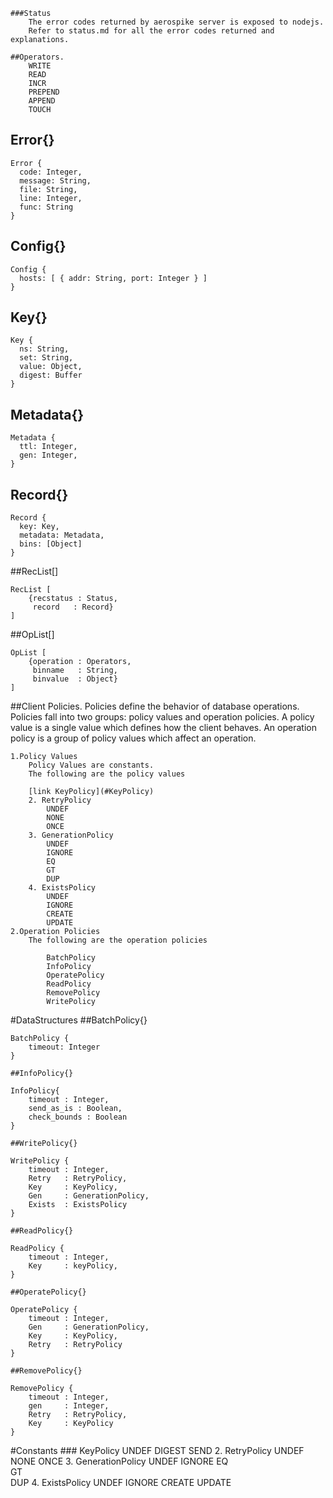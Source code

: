 
	
	###Status
		The error codes returned by aerospike server is exposed to nodejs.
		Refer to status.md for all the error codes returned and explanations. 

	##Operators.
		WRITE
		READ
		INCR
		PREPEND
		APPEND
		TOUCH

## Error{}

    Error {
      code: Integer,
      message: String,
      file: String,
      line: Integer,
      func: String
    }

## Config{}

    Config {
      hosts: [ { addr: String, port: Integer } ]
    }

## Key{}

    Key {
      ns: String,
      set: String,
      value: Object,
      digest: Buffer
    }

## Metadata{}

    Metadata {
      ttl: Integer,
      gen: Integer,
    }


## Record{}

    Record {
      key: Key,
      metadata: Metadata,
      bins: [Object]
    }

##RecList[]

	RecList [
		{recstatus : Status,
		 record	  : Record}
	]

##OpList[]

	OpList [
		{operation : Operators,
		 binname   : String,
		 binvalue  : Object}
	]


##Client Policies.
	Policies define the behavior of database operations.
	Policies fall into two groups: policy values and operation policies. 
	A policy value is a single value which defines how the client behaves. 
	An operation policy is a group of policy values which affect an operation.


	1.Policy Values
		Policy Values are constants.
		The following are the policy values

		[link KeyPolicy](#KeyPolicy)
		2. RetryPolicy
			UNDEF
			NONE
			ONCE
		3. GenerationPolicy
			UNDEF
			IGNORE
			EQ  
			GT  
			DUP 
		4. ExistsPolicy
			UNDEF
			IGNORE
			CREATE
			UPDATE
	2.Operation Policies
		The following are the operation policies

			BatchPolicy
			InfoPolicy
			OperatePolicy
			ReadPolicy
			RemovePolicy
			WritePolicy

#DataStructures
	##BatchPolicy{}

	BatchPolicy {
		timeout: Integer
	}

	##InfoPolicy{}

	InfoPolicy{
		timeout	: Integer,
		send_as_is : Boolean,
		check_bounds : Boolean
	}
	
	##WritePolicy{}
 
	WritePolicy {
		timeout : Integer,
		Retry	: RetryPolicy,
		Key		: KeyPolicy,
		Gen		: GenerationPolicy,
		Exists	: ExistsPolicy
	}

	##ReadPolicy{}
	
	ReadPolicy {
		timeout : Integer,
		Key		: keyPolicy,
	}

	##OperatePolicy{}

	OperatePolicy {
		timeout : Integer,
		Gen		: GenerationPolicy,
		Key		: KeyPolicy,
		Retry	: RetryPolicy
	}

	##RemovePolicy{}
	
	RemovePolicy {
		timeout : Integer,
		gen		: Integer,
		Retry	: RetryPolicy,
		Key		: KeyPolicy
	}

#Constants
		### <a name="KeyPolicy"></a>KeyPolicy
			UNDEF
			DIGEST
			SEND
		2. RetryPolicy
			UNDEF
			NONE
			ONCE
		3. GenerationPolicy
			UNDEF
			IGNORE
			EQ  
			GT  
			DUP 
		4. ExistsPolicy
			UNDEF
			IGNORE
			CREATE
			UPDATE
